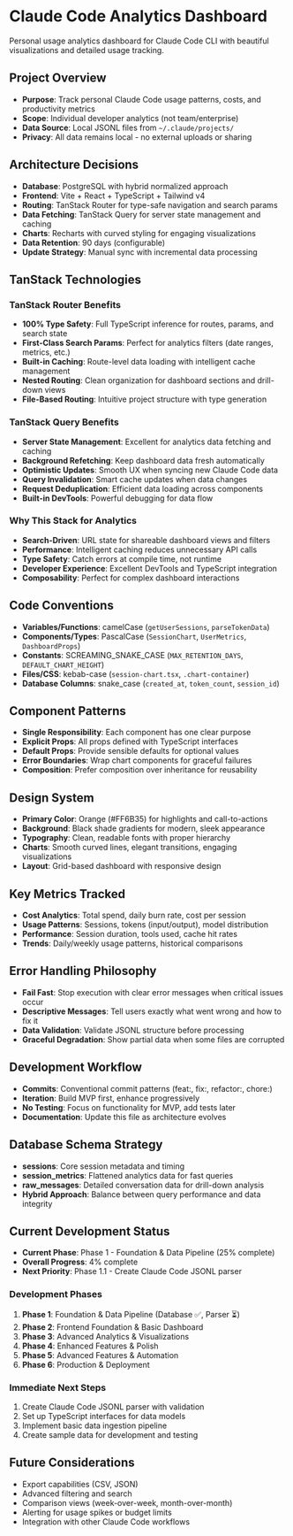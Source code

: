# Claude Code Analytics Dashboard

Personal usage analytics dashboard for Claude Code CLI with beautiful visualizations and detailed usage tracking.

## Project Overview
- **Purpose**: Track personal Claude Code usage patterns, costs, and productivity metrics
- **Scope**: Individual developer analytics (not team/enterprise)
- **Data Source**: Local JSONL files from `~/.claude/projects/`
- **Privacy**: All data remains local - no external uploads or sharing

## Architecture Decisions
- **Database**: PostgreSQL with hybrid normalized approach
- **Frontend**: Vite + React + TypeScript + Tailwind v4
- **Routing**: TanStack Router for type-safe navigation and search params
- **Data Fetching**: TanStack Query for server state management and caching
- **Charts**: Recharts with curved styling for engaging visualizations
- **Data Retention**: 90 days (configurable)
- **Update Strategy**: Manual sync with incremental data processing

## TanStack Technologies

### TanStack Router Benefits
- **100% Type Safety**: Full TypeScript inference for routes, params, and search state
- **First-Class Search Params**: Perfect for analytics filters (date ranges, metrics, etc.)
- **Built-in Caching**: Route-level data loading with intelligent cache management
- **Nested Routing**: Clean organization for dashboard sections and drill-down views
- **File-Based Routing**: Intuitive project structure with type generation

### TanStack Query Benefits
- **Server State Management**: Excellent for analytics data fetching and caching
- **Background Refetching**: Keep dashboard data fresh automatically
- **Optimistic Updates**: Smooth UX when syncing new Claude Code data
- **Query Invalidation**: Smart cache updates when data changes
- **Request Deduplication**: Efficient data loading across components
- **Built-in DevTools**: Powerful debugging for data flow

### Why This Stack for Analytics
- **Search-Driven**: URL state for shareable dashboard views and filters
- **Performance**: Intelligent caching reduces unnecessary API calls
- **Type Safety**: Catch errors at compile time, not runtime
- **Developer Experience**: Excellent DevTools and TypeScript integration
- **Composability**: Perfect for complex dashboard interactions

## Code Conventions
- **Variables/Functions**: camelCase (`getUserSessions`, `parseTokenData`)
- **Components/Types**: PascalCase (`SessionChart`, `UserMetrics`, `DashboardProps`)
- **Constants**: SCREAMING_SNAKE_CASE (`MAX_RETENTION_DAYS`, `DEFAULT_CHART_HEIGHT`)
- **Files/CSS**: kebab-case (`session-chart.tsx`, `.chart-container`)
- **Database Columns**: snake_case (`created_at`, `token_count`, `session_id`)

## Component Patterns
- **Single Responsibility**: Each component has one clear purpose
- **Explicit Props**: All props defined with TypeScript interfaces
- **Default Props**: Provide sensible defaults for optional values
- **Error Boundaries**: Wrap chart components for graceful failures
- **Composition**: Prefer composition over inheritance for reusability

## Design System
- **Primary Color**: Orange (#FF6B35) for highlights and call-to-actions
- **Background**: Black shade gradients for modern, sleek appearance
- **Typography**: Clean, readable fonts with proper hierarchy
- **Charts**: Smooth curved lines, elegant transitions, engaging visualizations
- **Layout**: Grid-based dashboard with responsive design

## Key Metrics Tracked
- **Cost Analytics**: Total spend, daily burn rate, cost per session
- **Usage Patterns**: Sessions, tokens (input/output), model distribution
- **Performance**: Session duration, tools used, cache hit rates
- **Trends**: Daily/weekly usage patterns, historical comparisons

## Error Handling Philosophy
- **Fail Fast**: Stop execution with clear error messages when critical issues occur
- **Descriptive Messages**: Tell users exactly what went wrong and how to fix it
- **Data Validation**: Validate JSONL structure before processing
- **Graceful Degradation**: Show partial data when some files are corrupted

## Development Workflow
- **Commits**: Conventional commit patterns (feat:, fix:, refactor:, chore:)
- **Iteration**: Build MVP first, enhance progressively
- **No Testing**: Focus on functionality for MVP, add tests later
- **Documentation**: Update this file as architecture evolves

## Database Schema Strategy
- **sessions**: Core session metadata and timing
- **session_metrics**: Flattened analytics data for fast queries  
- **raw_messages**: Detailed conversation data for drill-down analysis
- **Hybrid Approach**: Balance between query performance and data integrity

## Current Development Status
- **Current Phase**: Phase 1 - Foundation & Data Pipeline (25% complete)
- **Overall Progress**: 4% complete
- **Next Priority**: Phase 1.1 - Create Claude Code JSONL parser

### Development Phases
1. **Phase 1**: Foundation & Data Pipeline (Database ✅, Parser ⏳)
2. **Phase 2**: Frontend Foundation & Basic Dashboard  
3. **Phase 3**: Advanced Analytics & Visualizations
4. **Phase 4**: Enhanced Features & Polish
5. **Phase 5**: Advanced Features & Automation
6. **Phase 6**: Production & Deployment

### Immediate Next Steps
1. Create Claude Code JSONL parser with validation
2. Set up TypeScript interfaces for data models  
3. Implement basic data ingestion pipeline
4. Create sample data for development and testing

## Future Considerations
- Export capabilities (CSV, JSON)
- Advanced filtering and search
- Comparison views (week-over-week, month-over-month)
- Alerting for usage spikes or budget limits
- Integration with other Claude Code workflows